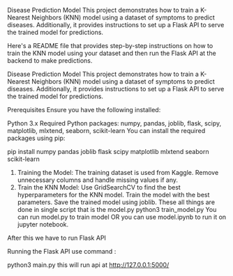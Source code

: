 Disease Prediction Model
This project demonstrates how to train a K-Nearest Neighbors (KNN) model using a dataset of symptoms to predict diseases. Additionally, it provides instructions to set up a Flask API to serve the trained model for predictions.

Here's a README file that provides step-by-step instructions on how to train the KNN model using your dataset and then run the Flask API at the backend to make predictions.

Disease Prediction Model
This project demonstrates how to train a K-Nearest Neighbors (KNN) model using a dataset of symptoms to predict diseases. Additionally, it provides instructions to set up a Flask API to serve the trained model for predictions.

Prerequisites
Ensure you have the following installed:

Python 3.x
Required Python packages: numpy, pandas, joblib, flask, scipy, matplotlib, mlxtend, seaborn, scikit-learn
You can install the required packages using pip:

pip install numpy pandas joblib flask scipy matplotlib mlxtend seaborn scikit-learn

1. Training the Model:
 The training dataset is used from Kaggle.
 Remove unnecessary columns and handle missing values if any.
2. Train the KNN Model:
  Use GridSearchCV to find the best hyperparameters for the KNN model.
  Train the model with the best parameters.
  Save the trained model using joblib.
These all things are done in single script that is the model.py
python3 train_model.py
You can run model.py to train model OR you can use model.ipynb to run it on jupyter notebook.

After this we have to run Flask API 


Running the Flask API use command :


python3 main.py 
this will run api at http://127.0.0.1:5000/



